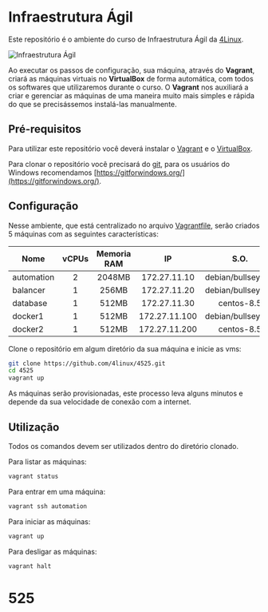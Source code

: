 # Infraestrutura Ágil

Este repositório é o ambiente do curso de Infraestrutura Ágil da [4Linux](https://4linux.com.br/).

![Infraestrutura Ágil](infra-agil.png)

Ao executar os passos de configuração, sua máquina, através do **Vagrant**, criará as máquinas virtuais no **VirtualBox** de forma automática, com todos os softwares que utilizaremos durante o curso. O **Vagrant** nos auxiliará a criar e gerenciar as máquinas de uma maneira muito mais simples e rápida do que se precisássemos instalá-las manualmente.

## Pré-requisitos

Para utilizar este repositório você deverá instalar o [Vagrant](https://www.vagrantup.com/) e o [VirtualBox](https://www.virtualbox.org/).

Para clonar o repositório você precisará do [git](https://git-scm.com/), para os usuários do Windows recomendamos [https://gitforwindows.org/](https://gitforwindows.org/).

## Configuração

Nesse ambiente, que está centralizado no arquivo [Vagrantfile](https://github.com/4linux/525/blob/master/Vagrantfile), serão criados 5 máquinas com as seguintes características:

Nome            | vCPUs | Memoria RAM | IP            | S.O.         
----------------|:-----:|:-----------:|:-------------:|:---------------:
automation      | 2     | 2048MB      | 172.27.11.10  | debian/bullseye64
balancer        | 1     | 256MB       | 172.27.11.20  | debian/bullseye64
database        | 1     | 512MB       | 172.27.11.30  | centos-8.5
docker1         | 1     | 512MB       | 172.27.11.100 | debian/bullseye64
docker2         | 1     | 512MB       | 172.27.11.200 | centos-8.5


Clone o repositório em algum diretório da sua máquina e inicie as vms:

```bash
git clone https://github.com/4linux/4525.git
cd 4525
vagrant up
```

As máquinas serão provisionadas, este processo leva alguns minutos e depende da sua velocidade de conexão com a internet.

## Utilização

Todos os comandos devem ser utilizados dentro do diretório clonado.

Para listar as máquinas:

```bash
vagrant status
```

Para entrar em uma máquina:

```bash
vagrant ssh automation
```

Para iniciar as máquinas:

```bash
vagrant up
```

Para desligar as máquinas:

```bash
vagrant halt
```
# 525
